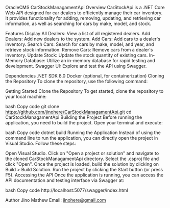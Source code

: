 OracleCMS CarStockManagamentApi
Overview
CarStockApi is a .NET Core Web API designed for car dealers to efficiently manage their car inventory. It provides functionality for adding, removing, updating, and retrieving car information, as well as searching for cars by make, model, and stock.

Features
Display All Dealers: View a list of all registered dealers.
Add Dealers: Add new dealers to the system.
Add Cars: Add cars to a dealer's inventory.
Search Cars: Search for cars by make, model, and year, and retrieve stock information.
Remove Cars: Remove cars from a dealer's inventory.
Update Stock: Update the stock quantity of existing cars.
In-Memory Database: Utilize an in-memory database for rapid testing and development.
Swagger UI: Explore and test the API using Swagger.

Dependencies
.NET SDK 8.0
Docker (optional, for containerization)
Cloning the Repository
To clone the repository, use the following command:

Getting Started
Clone the Repository
To get started, clone the repository to your local machine:

bash
Copy code
git clone https://github.com/jinohere/CarStockManagamentApi.git
cd CarStockManagamentApi
Building the Project
Before running the application, you need to build the project. Open your terminal and execute:

bash
Copy code
dotnet build
Running the Application
Instead of using the command line to run the application, you can directly open the project in Visual Studio. Follow these steps:

Open Visual Studio.
Click on "Open a project or solution" and navigate to the cloned CarStockManagamentApi directory.
Select the .csproj file and click "Open".
Once the project is loaded, build the solution by clicking on Build > Build Solution.
Run the project by clicking the Start button (or press F5).
Accessing the API
Once the application is running, you can access the API documentation and testing interface via Swagger at:

bash
Copy code
http://localhost:5077/swagger/index.html

Author
Jino Mathew
Email: jinohere@gmail.com